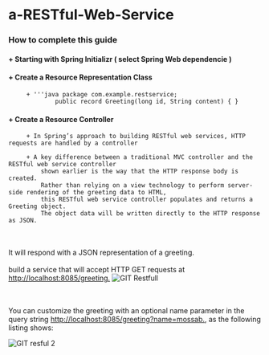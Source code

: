 # a-RESTful-Web-Service

### How to complete this guide
#### +  Starting with Spring Initializr ( select Spring Web dependencie )
#### +  Create a Resource Representation Class
         + '''java package com.example.restservice;
                 public record Greeting(long id, String content) { }
#### + Create a Resource Controller 
         + In Spring’s approach to building RESTful web services, HTTP requests are handled by a controller

         + A key difference between a traditional MVC controller and the RESTful web service controller 
             shown earlier is the way that the HTTP response body is created.
             Rather than relying on a view technology to perform server-side rendering of the greeting data to HTML, 
             this RESTful web service controller populates and returns a Greeting object. 
             The object data will be written directly to the HTTP response as JSON.
<br> </br> It will respond with a JSON representation of a greeting.
<br> </br> build a service that will accept HTTP GET requests at  [http://localhost:8085/greeting.](http://localhost:8085/greeting.)
![GIT Restfull](https://user-images.githubusercontent.com/79877072/224553930-ab7b6247-6c01-48c7-a9dd-999019f18886.PNG)

<br> </br> You can customize the greeting with an optional name parameter in the
query string [http://localhost:8085/greeting?name=mossab.](http://localhost:8085/greeting?name=mossab.),
as the following listing shows:

![GIT resful 2](https://user-images.githubusercontent.com/79877072/224554016-2ea6f00e-d149-46e4-8cdc-ba1abfc8b089.PNG)
